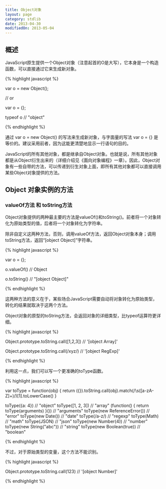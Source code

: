 ```yaml
---
title: Object对象
layout: page
category: stdlib
date: 2013-04-30
modifiedOn: 2013-05-04
---
```


## 概述

JavaScript原生提供一个Object对象（注意起首的O是大写），它本身是一个构造函数，可以直接通过它来生成新对象。

{% highlight javascript %}

var o = new Object();

// or

var o = {};

typeof o
// "object"

{% endhighlight %}

通过 var o = new Object() 的写法来生成新对象，与字面量的写法 var o = {} 是等价的。建议采用前者，因为这能更清楚地显示一行语句的目的。

JavaScript的所有其他对象，都是继承自Object对象。也就是说，所有其他对象都是从Object衍生出来的（详细介绍见《面向对象编程》一章）。因此，Object对象有一些自带的方法，可以传递到衍生对象上面，即所有其他对象都可以直接调用某些Object对象提供的方法。

## Object 对象实例的方法

### valueOf方法 和 toString方法

Object对象提供的两种最主要的方法是valueOf()和toString()。前者将一个对象转化为原始类型的值，后者将一个对象转化为字符串。

除非自定义这两种方法，否则，调用valueOf方法，返回Object对象本身；调用toString方法，返回“[object Object]”字符串。

{% highlight javascript %}

var o = {};

o.valueOf()
// Object

o.toString()
// "[object Object]"

{% endhighlight %}

这两种方法的意义在于，某些场合JavaScript需要自动将对象转化为原始类型，转化的结果就取决于这两个方法。

Object对象的原型的toString方法，会返回对象的详细类型，比typeof运算符更详细。

{% highlight javascript %}

Object.prototype.toString.call([1,2,3])
// '[object Array]'

Object.prototype.toString.call(/xyz/)
// '[object RegExp]'

{% endhighlight %}

利用这一点，我们可以写一个更准确的toType函数。

{% highlight javascript %}

 var toType = function(obj) {
      return ({}).toString.call(obj).match(/\s([a-zA-Z]+)/)[1].toLowerCase()
    }

toType({a: 4}) // "object"
toType([1, 2, 3]) // "array"
(function() { return toType(arguments) }()) // "arguments"
toType(new ReferenceError()) // "error"
toType(new Date()) // "date"
toType(/a-z/) // "regexp"
toType(Math) // "math"
toType(JSON) // "json"
toType(new Number(4)) // "number"
toType(new String("abc")) // "string"
toType(new Boolean(true)) // "boolean"

{% endhighlight %}

不过，对于原始类型的变量，这个方法不能识别。

{% highlight javascript %}

Object.prototype.toString.call(123)
// '[object Number]'

{% endhighlight %}

